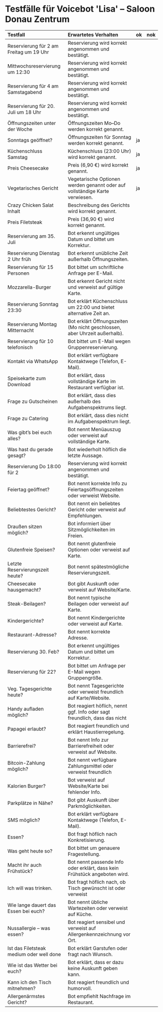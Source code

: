 # Testfälle für Voicebot 'Lisa' – Saloon Donau Zentrum

| Testfall                                | Erwartetes Verhalten                                                        |ok         |nok     |
|:----------------------------------------|:----------------------------------------------------------------------------|:----------|:-------|
| Reservierung für 2 am Freitag um 19 Uhr | Reservierung wird korrekt angenommen und bestätigt.                         |           |        |
| Mittwochsreservierung um 12:30          | Reservierung wird korrekt angenommen und bestätigt.                         |           |        |
| Reservierung für 4 am Samstagabend      | Reservierung wird korrekt angenommen und bestätigt.                         |           |        |
| Reservierung für 20. Juli um 18 Uhr     | Reservierung wird korrekt angenommen und bestätigt.                         |           |        | 
| Öffnungszeiten unter der Woche          | Öffnungszeiten Mo–Do werden korrekt genannt.                                |           |        |
| Sonntags geöffnet?                      | Öffnungszeiten für Sonntag werden korrekt genannt.                          |ja         |        |
| Küchenschluss Samstag                   | Küchenschluss (23:00 Uhr) wird korrekt genannt.                             |ja         |        | 
| Preis Cheesecake                        | Preis (6,90 €) wird korrekt genannt.                                        |ja         |        |
| Vegetarisches Gericht                   | Vegetarische Optionen werden genannt oder auf vollständige Karte verwiesen. |ja         |        |
| Crazy Chicken Salat Inhalt              | Beschreibung des Gerichts wird korrekt genannt.                             |           |        |
| Preis Filetsteak                        | Preis (36,90 €) wird korrekt genannt.                                       |           |        | 
| Reservierung am 35. Juli                | Bot erkennt ungültiges Datum und bittet um Korrektur.                       |           |        |
| Reservierung Dienstag 2 Uhr früh        | Bot erkennt unübliche Zeit außerhalb Öffnungszeiten.                        |           |        |
| Reservierung für 15 Personen            | Bot bittet um schriftliche Anfrage per E-Mail.                              |           |        |
| Mozzarella-Burger                       | Bot erkennt Gericht nicht und verweist auf gültige Karte.                   |           |        | 
| Reservierung Sonntag 23:30              | Bot erklärt Küchenschluss um 22:00 und bietet alternative Zeit an.          |           |        | 
| Reservierung Montag Mitternacht         | Bot erklärt Öffnungszeiten (Mo nicht geschlossen, aber Uhrzeit außerhalb).  |           |        | 
| Reservierung für 10 telefonisch         | Bot bittet um E-Mail wegen Gruppenreservierung.                             |           |        |
| Kontakt via WhatsApp                    | Bot erklärt verfügbare Kontaktwege (Telefon, E-Mail).                       |           |        |
| Speisekarte zum Download                | Bot erklärt, dass vollständige Karte im Restaurant verfügbar ist.           |           |        |
| Frage zu Gutscheinen                    | Bot erklärt, dass dies außerhalb des Aufgabenspektrums liegt.               |           |        |
| Frage zu Catering                       | Bot erklärt, dass dies nicht im Aufgabenspektrum liegt.                     |           |        |
| Was gibt’s bei euch alles?              | Bot nennt Menüauszug oder verweist auf vollständige Karte.                  |           |        | 
| Was hast du gerade gesagt?              | Bot wiederholt höflich die letzte Aussage.                                  |           |        | 
| Reservierung Do 18:00 für 2             | Reservierung wird korrekt angenommen und bestätigt.                         |           |        |
| Feiertag geöffnet?                      | Bot nennt korrekte Info zu Feiertagsöffnungszeiten oder verweist Website.   |           |        |
| Beliebtestes Gericht?                   | Bot nennt ein beliebtes Gericht oder verweist auf Empfehlungen.             |           |        |
| Draußen sitzen möglich?                 | Bot informiert über Sitzmöglichkeiten im Freien.                            |           |        |
| Glutenfreie Speisen?                    | Bot nennt glutenfreie Optionen oder verweist auf Karte.                     |           |        |
| Letzte Reservierungszeit heute?         | Bot nennt spätestmögliche Reservierungszeit.                                |           |        |
| Cheesecake hausgemacht?                 | Bot gibt Auskunft oder verweist auf Website/Karte.                          |           |        |
| Steak-Beilagen?                         | Bot nennt typische Beilagen oder verweist auf Karte.                        |           |        |
| Kindergerichte?                         | Bot nennt Kindergerichte oder verweist auf Karte.                           |           |        |
| Restaurant-Adresse?                     | Bot nennt korrekte Adresse.                                                 |           |        |
| Reservierung 30. Feb?                   | Bot erkennt ungültiges Datum und bittet um Korrektur.                       |           |        |
| Reservierung für 22?                    | Bot bittet um Anfrage per E-Mail wegen Gruppengröße.                        |           |        |
| Veg. Tagesgerichte heute?               | Bot nennt Tagesgerichte oder verweist freundlich auf Karte/Website.         |           |        |
| Handy aufladen möglich?                 | Bot reagiert höflich, nennt ggf. Info oder sagt freundlich, dass das nicht  |           |        |
| Papagei erlaubt?                        | Bot reagiert freundlich und erklärt Haustierregelung.                       |           |        |
| Barrierefrei?                           | Bot nennt Info zur Barrierefreiheit oder verweist auf Website.              |           |        |
| Bitcoin-Zahlung möglich?                | Bot nennt verfügbare Zahlungsmittel oder verweist freundlich                |           |        |
| Kalorien Burger?                        | Bot verweist auf Website/Karte bei fehlender Info.                          |           |        |
| Parkplätze in Nähe?                     | Bot gibt Auskunft über Parkmöglichkeiten.                                   |           |        |
| SMS möglich?                            | Bot erklärt verfügbare Kontaktwege (Telefon, E-Mail).                       |           |        |
| Essen?                                  | Bot fragt höflich nach Konkretisierung.                                     |           |        |
| Was geht heute so?                      | Bot bittet um genauere Fragestellung.                                       |           |        |
| Macht ihr auch Frühstück?               | Bot nennt passende Info oder erklärt, dass kein Frühstück angeboten wird.   |           |        |
| Ich will was trinken.                   | Bot fragt höflich nach, ob Tisch gewünscht ist oder verweist                |           |        |
| Wie lange dauert das Essen bei euch?    | Bot nennt übliche Wartezeiten oder verweist auf Küche.                      |           |        |
| Nussallergie – was essen?               | Bot reagiert sensibel und verweist auf Allergenkennzeichnung vor Ort.       |           |        |
| Ist das Filetsteak medium oder well done| Bot erklärt Garstufen oder fragt nach Wunsch.                               |           |        |
| Wie ist das Wetter bei euch?            | Bot erklärt, dass er dazu keine Auskunft geben kann.                        |           |        |
| Kann ich den Tisch mitnehmen?           | Bot reagiert freundlich und humorvoll.                                      |           |        |
| Allergenärmstes Gericht?                | Bot empfiehlt Nachfrage im Restaurant.                                      |           |        |
